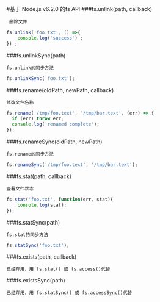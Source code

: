 #基于 Node.js v6.2.0 的fs API
###fs.unlink(path, callback)
```
 删除文件
```
``` javascript
fs.unlink('foo.txt', () =>{
    console.log('success') ;
}) ;
```
###fs.unlinkSync(path)

```
fs.unlink的同步方法
```

```javascript
fs.unlinkSync('foo.txt');
```

###fs.rename(oldPath, newPath, callback)

``` 
修改文件名称
```
```javascript
fs.rename('/tmp/foo.text', '/tmp/bar.text', (err) => {
  if (err) throw err;
  console.log('renamed complete');
});
```

###fs.renameSync(oldPath, newPath)
``` 
fs.rename的同步方法
```
```javascript
fs.renameSync('/tmp/foo.text', '/tmp/bar.text');
```

###fs.stat(path, callback)
```
查看文件状态
```
```javascript
fs.stat('foo.txt', function(err, stat){
    console.log(stat);
});
```

###fs.statSync(path)
```
fs.stat的同步方法
```
```javascript
fs.statSync('foo.txt');
```

###fs.exists(path, callback)
```
已经弃用，用 fs.stat() 或 fs.access()代替
```
###fs.existsSync(path)
```
已经弃用，用 fs.statSync() 或 fs.accessSync()代替
```
